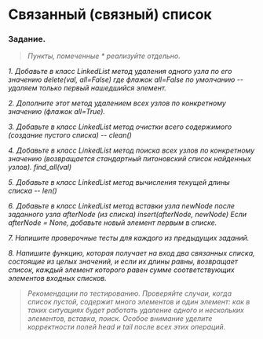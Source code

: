 # Связанный (связный) список

### Задание.

>_Пункты, помеченные * реализуйте отдельно._

*1. Добавьте в класс LinkedList метод удаления одного узла по его значению
delete(val, all=False)
где флажок all=False по умолчанию -- удаляем только первый нашедшийся элемент.*

*2. Дополните этот метод удалением всех узлов по конкретному значению (флажок all=True).*

*3. Добавьте в класс LinkedList метод очистки всего содержимого (создание пустого списка) -- clean()*

*4. Добавьте в класс LinkedList метод поиска всех узлов по конкретному значению (возвращается стандартный питоновский список найденных узлов).
find_all(val)*

*5. Добавьте в класс LinkedList метод вычисления текущей длины списка -- len()*

*6. Добавьте в класс LinkedList метод вставки узла newNode после заданного узла afterNode (из списка)
insert(afterNode, newNode)
Если afterNode = None, добавьте новый элемент первым в списке.*

*7. Напишите проверочные тесты для каждого из предыдущих заданий.*

*8. Напишите функцию, которая получает на вход два связанных списка, состоящие из целых значений, и если их длины равны, возвращает список, каждый элемент которого равен сумме соответствующих элементов входных списков.*

>_Рекомендации по тестированию._
>_Проверяйте случаи, когда список пустой, содержит много элементов и один элемент: как в таких ситуациях будет работать удаление одного и нескольких элементов, вставка, поиск. Особое внимание уделите корректности полей head и tail после всех этих операций._
